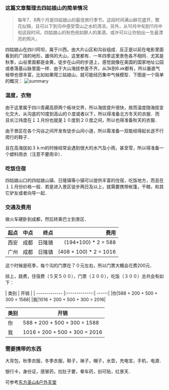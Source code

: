 ### 这篇文章整理去四姑娘山的简单情况
> 每年7、8两个月是四姑娘山的最佳旅行季节。这段时间满山鲜花盛开，繁花似锦，且可以下到沟中感受雪山之水的清凉。另外，从10月中旬到11月中旬这段时间，四姑娘山的秋色宛如醉人的美酒，或许可以让你拍出一生最漂亮的照片。

四姑娘山在四川阿坝，属于川西，由大片山区和沟谷组成．反正是以前在电影里面看到的广阔的地形，雄伟的大山，这里都有．一年四季这里景色各不相同．尤其是秋季，山谷里面都是金黄，徒步在山间的步道上，感觉就像在美国的国家地址公园或者落基山脉里面一样．由于大山海拔参差不齐，从3k到6.xk都有，所以垂直气候带也很丰富，比如如果爬三姑娘山，就可能经历集中气候模型．下图是一个简单的概况：
![summary](http://c4-q.mafengwo.net/s9/M00/57/E3/wKgBs1gF0wSAd4k3ABNCDRoANPs14.jpeg?imageView2%2F2%2Fw%2F680%2Fh%2F9999%2Fq%2F100)

### 温度，衣物
由于这里属于四川青藏高原两个板块交界，所以海拔提升很快，故而温度随海拔变化交大，从沟底的10度到高山的０度或者以下，所以得准备北方冬天的衣服．而且长江纬度在１１月份也就是１０度到２０度之间，所以也得准备秋天的衣服．

由于景区在各个沟谷之间开发有徒步山间小道，所以需准备一双能经得起长途不行爬行的鞋子．

且在高海拔如３ｋｍ的时候经常会遇到很大的水汽及小雨，甚至雪，所以得准备一个塑料雨衣（注意不要雨伞）．

### 吃饭住宿
四姑娘山口的四姑娘山镇、日隆镇等小镇可以提供丰富的住宿，吃饭地方，而且在１１月份价格一般．若是进入景区徒步两日及以上，就需要携带帐篷，干粮，和其它驴友或者向导一起．

### 交通及费用
做火车硬卧到成都，然后转乘巴士到景区．


| 起点        | 中点           | 终点  | 费用|
| ------------- |:-------------:| -----:|----:|
|西安|成都|日隆镇|(194+100) * 2 = 588|
|广州|成都|日隆镇|(408 + 100) * 2 = 1016|


这个时候是旺季，每个沟的门票在７０元左右，所以门票大概会花费200元．

综上，路费，住宿费（５天５００），门票（２００），吃饭（３００）总共会有如下：

| 类别        | 开销           |
| ------------- |:-------------:| -----:|
|你|588 + 200 + 500 + 300 = 1588|
|我|1016 + 200 + 500 + 300 = 2016|


|类别|开销|
|--|--|
|你|588 + 200 + 500 + 300 = 1588|
|我|1016 + 200 + 500 + 300 = 2016|

### 需要携带的东西
大背包，秋季衣服，冬季衣服，鞋子，袜子，帽子，水壶，充电宝，手机，电源．

银行卡，身份证，感冒药，拉肚子要，晕车药，创可贴，红景天．

可参考[东方圣山&户外天堂](http://www.mafengwo.cn/localdeals/mdd_topic_582/?cid=1010607)
